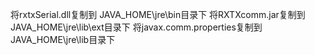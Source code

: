 将rxtxSerial.dll复制到 JAVA_HOME\jre\bin目录下
将RXTXcomm.jar复制到 JAVA_HOME\jre\lib\ext目录下
将javax.comm.properties复制到 JAVA_HOME\jre\lib目录下
